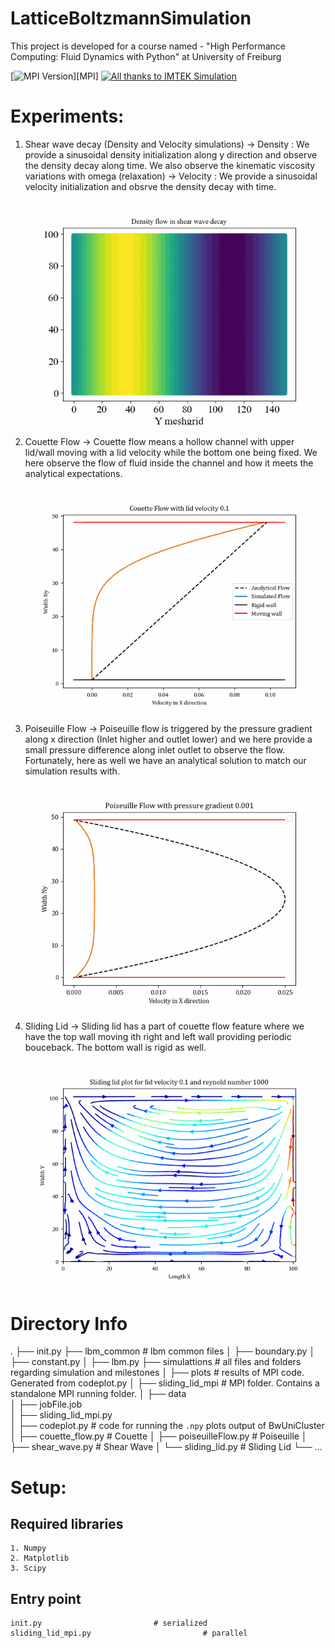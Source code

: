 # LatticeBoltzmannSimulation
This project is developed for a course named - "High Performance Computing: Fluid Dynamics with Python" at University of Freiburg

[![MPI Version](https://mpi4py.readthedocs.io/en/stable/)][MPI]
[![All thanks to IMTEK Simulation](https://www.imtek.uni-freiburg.de/professuren/simulation/simulation)](https://www.imtek.uni-freiburg.de/professuren/simulation/simulation)

# Experiments:
1. Shear wave decay (Density and Velocity simulations)
    -> Density : We provide a sinusoidal density initialization along y direction and observe the density decay along time. We also observe the kinematic viscosity variations with omega (relaxation)
    -> Velocity : We provide a sinusoidal velocity initialization and obsrve the density decay with time.
    
    ![Shear wave decay - Density flow](results/Density_animation.gif) 
2. Couette Flow
    -> Couette flow means a hollow channel with upper lid/wall moving with a lid velocity while the bottom one being fixed. We here observe the flow of fluid inside the channel and how it meets the analytical expectations. 
    
    ![Couette flow](results/Couette_animation.gif)
3. Poiseuille Flow
    -> Poiseuille flow is triggered by the pressure gradient along x direction (Inlet higher and outlet lower) and we here provide a small pressure difference along inlet outlet to observe the flow. Fortunately, here as well we have an analytical solution to match our simulation results with. 
    
    ![Poiseuille flow](results/Poiseuille_animation.gif)
4. Sliding Lid
    -> Sliding lid has a part of couette flow feature where we have the top wall moving ith right and left wall providing periodic bouceback. The bottom wall is rigid as well. 
    
    ![Sliding lid](results/Karman_vortex_animation.gif)


# Directory Info
.
├── init.py
├── lbm_common                      # lbm common files
│   ├── boundary.py 
│   ├── constant.py 
│   ├── lbm.py 
├── simulattions                    # all files and folders regarding simulation and milestones
│   ├── plots                       # results of MPI code. Generated from codeplot.py
│   ├── sliding_lid_mpi             # MPI folder. Contains a standalone MPI running folder. 
│       ├── data                    
│       ├── jobFile.job             
│       ├── sliding_lid_mpi.py      
│   ├── codeplot.py                 # code for running the `.npy` plots output of BwUniCluster
│   ├── couette_flow.py             # Couette
│   ├── poiseuilleFlow.py           # Poiseuille
│   ├── shear_wave.py               # Shear Wave
│   └── sliding_lid.py              # Sliding Lid
└── ...

# Setup:
## Required libraries
    1. Numpy
    2. Matplotlib
    3. Scipy

## Entry point
    init.py                         # serialized
    sliding_lid_mpi.py                         # parallel

